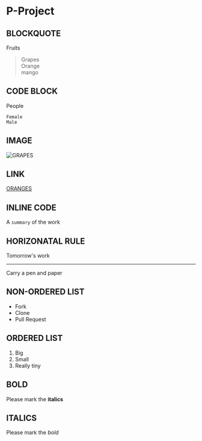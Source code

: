 # P-Project
## BLOCKQUOTE
Fruits
> Grapes\
> Orange\
> mango
## CODE BLOCK
People 
    
    Female
    Male 
## IMAGE
![GRAPES](https://cdn.shopify.com/s/files/1/0018/8327/5325/products/red-seedless-grapes.jpg?v=1611913012)
## LINK
[ORANGES](https://www.google.com/url?sa=i&url=https%3A%2F%2Fwww.medicalnewstoday.com%2Farticles%2F272782&psig=AOvVaw1NapXoXRfSZlffdRtr1ali&ust=1633689241050000&source=images&cd=vfe&ved=0CAsQjRxqFwoTCOCAremMuPMCFQAAAAAdAAAAABAD)
## INLINE CODE
A `summary` of the work
## HORIZONATAL RULE
Tomorrow's work
***
Carry a pen and paper
## NON-ORDERED LIST
* Fork
* Clone
* Pull Request
## ORDERED LIST
1. Big
2. Small
3. Really tiny
## BOLD
Please mark the **italics**
## ITALICS
Please mark the *bold*
